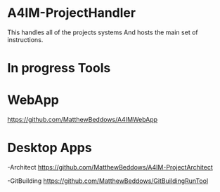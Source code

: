 # A4IM-ProjectHandler
This handles all of the projects systems
And hosts the main set of instructions.

# In progress Tools

# WebApp
https://github.com/MatthewBeddows/A4IMWebApp

# Desktop Apps
-Architect
https://github.com/MatthewBeddows/A4IM-ProjectArchitect

-GitBuilding
https://github.com/MatthewBeddows/GitBuildingRunTool


